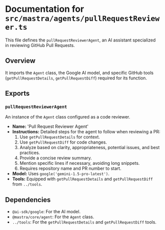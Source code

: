 # Documentation for `src/mastra/agents/pullRequestReviewer.ts`

This file defines the `pullRequestReviewerAgent`, an AI assistant specialized in reviewing GitHub Pull Requests.

## Overview

It imports the `Agent` class, the Google AI model, and specific GitHub tools (`getPullRequestDetails`, `getPullRequestDiff`) required for its function.

## Exports

### `pullRequestReviewerAgent`

An instance of the `Agent` class configured as a code reviewer.

- **Name:** 'Pull Request Reviewer Agent'
- **Instructions:** Detailed steps for the agent to follow when reviewing a PR:
    1. Use `getPullRequestDetails` for context.
    2. Use `getPullRequestDiff` for code changes.
    3. Analyze based on clarity, appropriateness, potential issues, and best practices.
    4. Provide a concise review summary.
    5. Mention specific lines if necessary, avoiding long snippets.
    6. Requires repository name and PR number to start.
- **Model:** Uses `google('gemini-1.5-pro-latest')`.
- **Tools:** Equipped with `getPullRequestDetails` and `getPullRequestDiff` from `../tools`.

## Dependencies

- `@ai-sdk/google`: For the AI model.
- `@mastra/core/agent`: For the `Agent` class.
- `../tools`: For the `getPullRequestDetails` and `getPullRequestDiff` tools.
